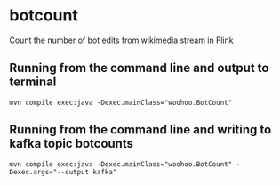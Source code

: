 # botcount
Count the number of bot edits from wikimedia stream in Flink

## Running from the command line and output to terminal

```mvn compile exec:java -Dexec.mainClass="woohoo.BotCount"```

## Running from the command line and writing to kafka topic botcounts
```mvn compile exec:java -Dexec.mainClass="woohoo.BotCount" -Dexec.args="--output kafka"```
